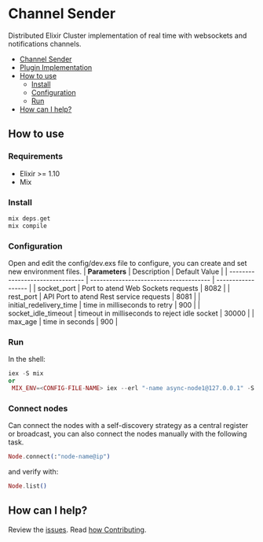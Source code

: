 # Channel Sender

Distributed Elixir Cluster implementation of real time with websockets and notifications channels.


- [Channel Sender](#channel-sender)
- [Plugin Implementation](#plugin-implementation)
- [How to use](#how-to-use)
  - [Install](#install)
  - [Configuration](#configuration)
  - [Run](#run)
- [How can I help?](#how-can-i-help)

## How to use

### Requirements

- Elixir >= 1.10
- Mix

### Install
```elixir
mix deps.get
mix compile
```
### Configuration

Open and edit the config/dev.exs file to configure, you can create and set new environment files.
   |  **Parameters** | Description                                   | Default Value |
   | -------------------------------- | -------------------------------------- | ------------------ |
   | socket_port                          | Port to atend Web Sockets requests                   | 8082      |
   | rest_port                          | API Port to atend Rest service requests     |       8081             |
   | initial_redelivery_time                          | time in milliseconds to retry |      900              |
   | socket_idle_timeout                          | timeout in milliseconds to reject idle socket |            30000        |
   | max_age                          | time in seconds   |        900            |

### Run
In the shell:
```elixir
iex -S mix 
or
 MIX_ENV=<CONFIG-FILE-NAME> iex --erl "-name async-node1@127.0.0.1" -S mix 
 ```
 ### Connect nodes
Can connect the nodes with a self-discovery strategy as a central register or broadcast, you can also connect the nodes manually with the following task. 
```elixir
Node.connect(:"node-name@ip")
 ```
 and verify with:
 ```elixir
 Node.list()
 ```

## How can I help?

Review the [issues](https://github.com/bancolombia/async-dataflow-channel-sender/issues). Read [how Contributing](https://github.com/bancolombia/async-dataflow-channel-sender/wiki/Contributing).
